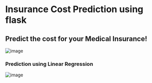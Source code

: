# Insurance Cost Prediction using flask
## Predict the cost for your Medical Insurance!

![image](https://user-images.githubusercontent.com/92670557/179368281-9326d6e8-82b0-43b0-94cc-28cfdeeb8b69.png)

### Prediction using Linear Regression
 
![image](https://user-images.githubusercontent.com/92670557/179368371-c25814d9-e455-44fc-9eaa-04884b3fa526.png)



